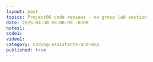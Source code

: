 ```yaml
---
layout: post
topics: Project06 code reviews - no group lab section
date: 2025-04-30 08:00:00 -0700
notes1: 
code1: 
video1: 
category: coding-assistants-and-mcp
published: true
---
```

